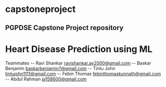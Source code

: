 # capstoneproject

## PGPDSE Capstone Project repository
#  Heart Disease Prediction using ML

Teammates
-- Ravi Shankar ravishankar.av2000@gmail.com
-- Baskar Benjamin 	baskarbenjamin7@gmail.com
-- Tintu John tintujohn1111@gmail.com
-- Febin Thomas febinthomaskunnath@gmail.com
-- Abdul Rahman pj158600@gmail.com

